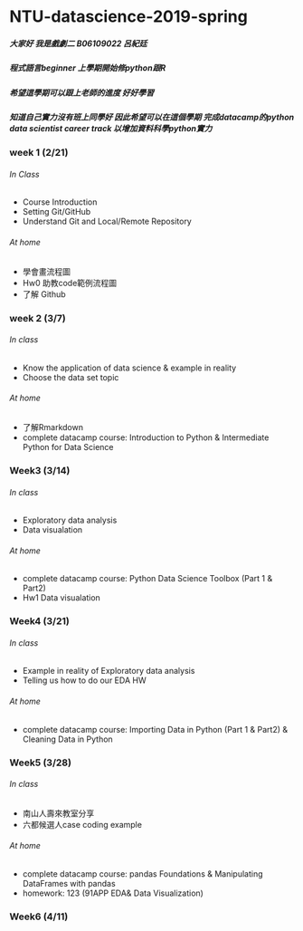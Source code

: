 # NTU-datascience-2019-spring
##### 大家好 我是戲劇二 B06109022 呂紀廷
##### 程式語言beginner 上學期開始修python跟R
##### 希望這學期可以跟上老師的進度 好好學習
##### 知道自己實力沒有班上同學好 因此希望可以在這個學期 完成datacamp的python data scientist career track 以增加資料科學python實力


### week 1 (2/21)
###### In Class
* Course Introduction
* Setting Git/GitHub
* Understand Git and Local/Remote Repository
###### At home
* 學會畫流程圖
* Hw0 助教code範例流程圖
* 了解 Github
### week 2 (3/7)
###### In class
* Know the application of data science & example in reality
* Choose the data set topic
###### At home
* 了解Rmarkdown
* complete datacamp course: Introduction to Python & Intermediate Python for Data Science
### Week3 (3/14)
###### In class
* Exploratory data analysis
* Data visualation
###### At home
* complete datacamp course: Python Data Science Toolbox (Part 1 & Part2)
* Hw1 Data visualation
### Week4 (3/21)
###### In class
* Example in reality of Exploratory data analysis
* Telling us how to do our EDA HW
###### At home
* complete datacamp course: Importing Data in Python (Part 1 & Part2) & Cleaning Data in Python 
### Week5 (3/28)
###### In class
* 南山人壽來教室分享
* 六都候選人case coding example
###### At home
* complete datacamp course: pandas Foundations & Manipulating DataFrames with pandas 
* homework: 123 (91APP EDA& Data Visualization)
### Week6 (4/11)
